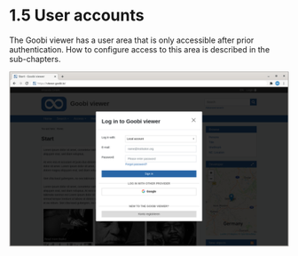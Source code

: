 # 1.5 User accounts

The Goobi viewer has a user area that is only accessible after prior authentication. How to configure access to this area is described in the sub-chapters.

![](../../../.gitbook/assets/conf_1.5.png)



